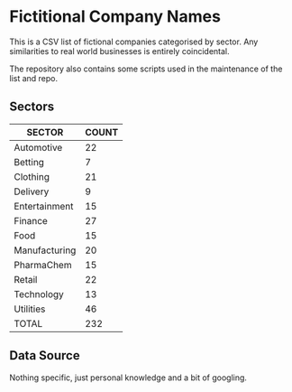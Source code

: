# Fictitional Company Names

This is a CSV list of fictional companies categorised by sector. Any
similarities to real world businesses is entirely coincidental.

The repository also contains some scripts used in the maintenance of
the list and repo.

## Sectors

SECTOR|COUNT
-|-
Automotive|22
Betting|7
Clothing|21
Delivery|9
Entertainment|15
Finance|27
Food|15
Manufacturing|20
PharmaChem|15
Retail|22
Technology|13
Utilities|46
TOTAL|232

## Data Source

Nothing specific, just personal knowledge and a bit of googling.
